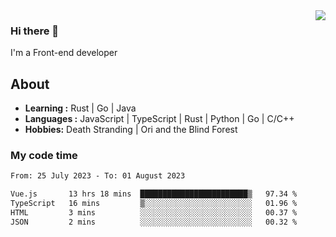 <img align='right' src="https://github-readme-stats.vercel.app/api?username=strugglebak&show_icons=true">

### Hi there 👋

I'm a Front-end developer

## About

-  **Learning :** Rust | Go | Java
-  **Languages :** JavaScript | TypeScript | Rust | Python | Go | C/C++
-  **Hobbies:** Death Stranding | Ori and the Blind Forest

### My code time

<!--START_SECTION:waka-->

```txt
From: 25 July 2023 - To: 01 August 2023

Vue.js       13 hrs 18 mins  ████████████████████████▒   97.34 %
TypeScript   16 mins         ▒░░░░░░░░░░░░░░░░░░░░░░░░   01.96 %
HTML         3 mins          ░░░░░░░░░░░░░░░░░░░░░░░░░   00.37 %
JSON         2 mins          ░░░░░░░░░░░░░░░░░░░░░░░░░   00.32 %
```

<!--END_SECTION:waka-->
